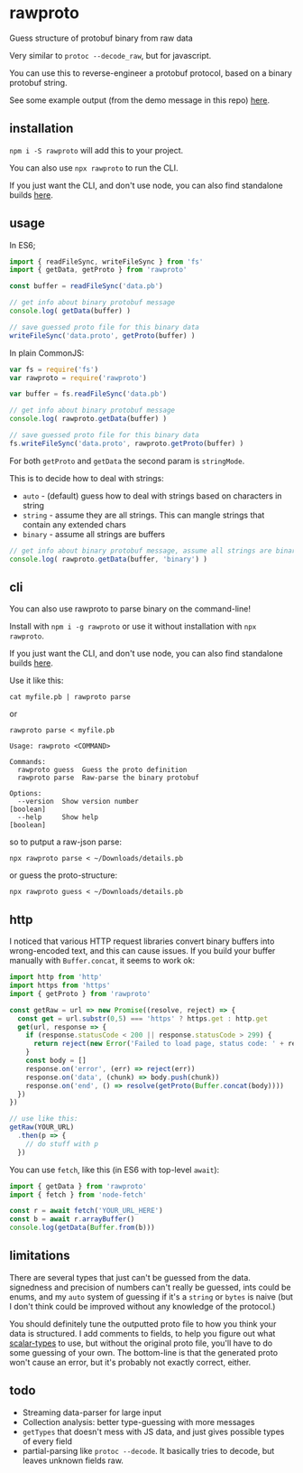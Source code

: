 # rawproto

Guess structure of protobuf binary from raw data

Very similar to `protoc --decode_raw`, but for javascript.

You can use this to reverse-engineer a protobuf protocol, based on a binary protobuf string.

See some example output (from the demo message in this repo) [here](https://gist.github.com/konsumer/3647d466b497e6950b12291e47f11eeb).

## installation

`npm i -S rawproto` will add this to your project.

You can also use `npx rawproto` to run the CLI.

If you just want the CLI, and don't use node, you can also find standalone builds [here](https://github.com/konsumer/rawproto/releases).


## usage

In ES6;

```js
import { readFileSync, writeFileSync } from 'fs'
import { getData, getProto } from 'rawproto'

const buffer = readFileSync('data.pb')

// get info about binary protobuf message
console.log( getData(buffer) )

// save guessed proto file for this binary data
writeFileSync('data.proto', getProto(buffer) )

```

In plain CommonJS:

```js
var fs = require('fs')
var rawproto = require('rawproto')

var buffer = fs.readFileSync('data.pb')

// get info about binary protobuf message
console.log( rawproto.getData(buffer) )

// save guessed proto file for this binary data
fs.writeFileSync('data.proto', rawproto.getProto(buffer) )

```

For both `getProto` and `getData` the second param is `stringMode`.

This is to decide how to deal with strings:

* `auto` - (default) guess how to deal with strings based on characters in string
* `string` - assume they are all strings. This can mangle strings that contain any extended chars
* `binary` - assume all strings are buffers 

```js
// get info about binary protobuf message, assume all strings are binary
console.log( rawproto.getData(buffer, 'binary') )
```

## cli

You can also use rawproto to parse binary on the command-line!

Install with `npm i -g rawproto` or use it without installation with `npx rawproto`.

If you just want the CLI, and don't use node, you can also find standalone builds [here](https://github.com/konsumer/rawproto/releases).

Use it like this:

```
cat myfile.pb | rawproto parse
```

or

```
rawproto parse < myfile.pb
```

```
Usage: rawproto <COMMAND>

Commands:
  rawproto guess  Guess the proto definition
  rawproto parse  Raw-parse the binary protobuf

Options:
  --version  Show version number                                       [boolean]
  --help     Show help                                                 [boolean]
```

so to putput a raw-json parse:

```
npx rawproto parse < ~/Downloads/details.pb
```

or guess the proto-structure:

```
npx rawproto guess < ~/Downloads/details.pb
```

## http

I noticed that various HTTP request libraries convert binary buffers into wrong-encoded text, and this can cause issues. If you build your buffer manually with `Buffer.concat`, it seems to work ok:

```js
import http from 'http'
import https from 'https'
import { getProto } from 'rawproto'

const getRaw = url => new Promise((resolve, reject) => {
  const get = url.substr(0,5) === 'https' ? https.get : http.get
  get(url, response => {
    if (response.statusCode < 200 || response.statusCode > 299) {
      return reject(new Error('Failed to load page, status code: ' + response.statusCode))
    }
    const body = []
    response.on('error', (err) => reject(err))
    response.on('data', (chunk) => body.push(chunk))
    response.on('end', () => resolve(getProto(Buffer.concat(body))))
  })
})

// use like this:
getRaw(YOUR_URL)
  .then(p => {
    // do stuff with p
  })
```


You can use `fetch`, like this (in ES6 with top-level `await`):

```js
import { getData } from 'rawproto'
import { fetch } from 'node-fetch'

const r = await fetch('YOUR_URL_HERE')
const b = await r.arrayBuffer()
console.log(getData(Buffer.from(b)))
```


## limitations

There are several types that just can't be guessed from the data. signedness and precision of numbers can't really be guessed, ints could be enums, and my `auto` system of guessing if it's a `string` or `bytes` is naive (but I don't think could be improved without any knowledge of the protocol.)

You should definitely tune the outputted proto file to how you think your data is structured. I add comments to fields, to help you figure out what [scalar-types](https://developers.google.com/protocol-buffers/docs/proto3#scalar) to use, but without the original proto file, you'll have to do some guessing of your own. The bottom-line is that the generated proto won't cause an error, but it's probably not exactly correct, either.


## todo

* Streaming data-parser for large input
* Collection analysis: better type-guessing with more messages
* `getTypes` that doesn't mess with JS data, and just gives possible types of every field
* partial-parsing like `protoc --decode`. It basically tries to decode, but leaves unknown fields raw.
